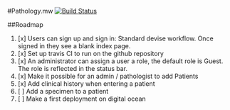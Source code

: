 #Pathology.mw
[![Build Status](https://travis-ci.org/sebastiangeiger/pathology.mw.svg?branch=develop)](https://travis-ci.org/sebastiangeiger/pathology.mw)

##Roadmap
  1.  [x] Users can sign up and sign in: Standard devise workflow. Once signed in they see a blank index page.
  2.  [x] Set up travis CI to run on the github repository
  3.  [x] An administrator can assign a user a role, the default role is Guest. The role is reflected in the status bar.
  4.  [x] Make it possible for an admin / pathologist to add Patients
  5.  [x] Add clinical history when entering a patient
  6.  [ ] Add a specimen to a patient
  99. [ ] Make a first deployment on digital ocean

